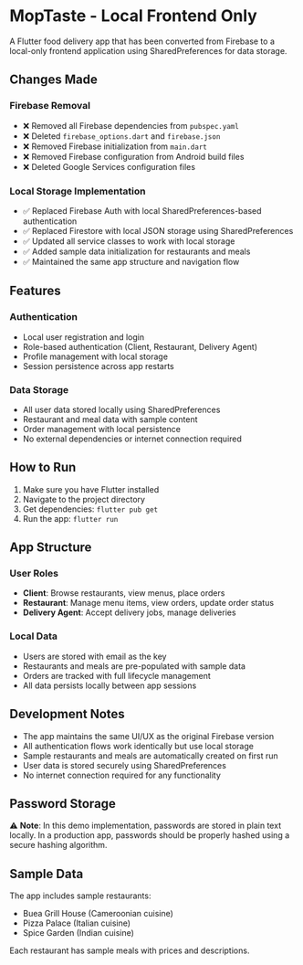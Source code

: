 # MopTaste - Local Frontend Only

A Flutter food delivery app that has been converted from Firebase to a local-only frontend application using SharedPreferences for data storage.

## Changes Made

### Firebase Removal
- ❌ Removed all Firebase dependencies from `pubspec.yaml`
- ❌ Deleted `firebase_options.dart` and `firebase.json`
- ❌ Removed Firebase initialization from `main.dart`
- ❌ Removed Firebase configuration from Android build files
- ❌ Deleted Google Services configuration files

### Local Storage Implementation
- ✅ Replaced Firebase Auth with local SharedPreferences-based authentication
- ✅ Replaced Firestore with local JSON storage using SharedPreferences
- ✅ Updated all service classes to work with local storage
- ✅ Added sample data initialization for restaurants and meals
- ✅ Maintained the same app structure and navigation flow

## Features

### Authentication
- Local user registration and login
- Role-based authentication (Client, Restaurant, Delivery Agent)
- Profile management with local storage
- Session persistence across app restarts

### Data Storage
- All user data stored locally using SharedPreferences
- Restaurant and meal data with sample content
- Order management with local persistence
- No external dependencies or internet connection required

## How to Run

1. Make sure you have Flutter installed
2. Navigate to the project directory
3. Get dependencies: `flutter pub get`
4. Run the app: `flutter run`

## App Structure

### User Roles
- **Client**: Browse restaurants, view menus, place orders
- **Restaurant**: Manage menu items, view orders, update order status  
- **Delivery Agent**: Accept delivery jobs, manage deliveries

### Local Data
- Users are stored with email as the key
- Restaurants and meals are pre-populated with sample data
- Orders are tracked with full lifecycle management
- All data persists locally between app sessions

## Development Notes

- The app maintains the same UI/UX as the original Firebase version
- All authentication flows work identically but use local storage
- Sample restaurants and meals are automatically created on first run
- User data is stored securely using SharedPreferences
- No internet connection required for any functionality

## Password Storage

⚠️ **Note**: In this demo implementation, passwords are stored in plain text locally. In a production app, passwords should be properly hashed using a secure hashing algorithm.

## Sample Data

The app includes sample restaurants:
- Buea Grill House (Cameroonian cuisine)
- Pizza Palace (Italian cuisine)  
- Spice Garden (Indian cuisine)

Each restaurant has sample meals with prices and descriptions.
